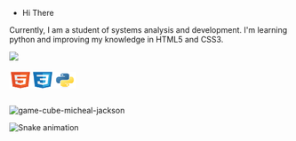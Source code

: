 - Hi There

Currently, I am a student of systems analysis and development. I'm learning python and improving my knowledge in HTML5 and CSS3.


<div>
    <a href="https//beacons.ai/sandypiropo">
    <img height="180cm" src="https://github-readme-stats.vercel.app/api?username=sandypiropo&show_icons=true&theme=midnight-purple&include_all_commits=true&count_private=true"/>
  </a>
</div>

  <div align="left" valign="top"><br>
  <img align="center" alt="Python" height="30" width="40" src="https://raw.githubusercontent.com/devicons/devicon/master/icons/python/python-original.svg">
  <img align="left" alt="Redux" height="30" width="40" 
 <img align="left" alt="HTML" height="30" width="40" src="https://raw.githubusercontent.com/devicons/devicon/master/icons/html5/html5-original.svg">
  <img align="left" alt="CSS" height="30" width="40" src="https://raw.githubusercontent.com/devicons/devicon/master/icons/css3/css3-original.svg">
   </div><br>
   

 ![game-cube-micheal-jackson](https://user-images.githubusercontent.com/121200148/217372831-0a64cc76-6c74-4535-abf2-bd26887c7a6a.gif)
  
  ![Snake animation](https://github.com/sandypiropo/sandypiropo/blob/output/github-contribution-grid-snake.svg)
</div>
                          
